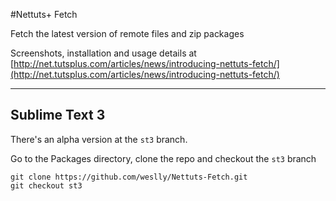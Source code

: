 #Nettuts+ Fetch

Fetch the latest version of remote files and zip packages

Screenshots, installation and usage details at [http://net.tutsplus.com/articles/news/introducing-nettuts-fetch/](http://net.tutsplus.com/articles/news/introducing-nettuts-fetch/)

----------

## Sublime Text 3

There's an alpha version at the `st3` branch.

Go to the Packages directory, clone the repo and checkout the `st3` branch

    git clone https://github.com/weslly/Nettuts-Fetch.git
    git checkout st3